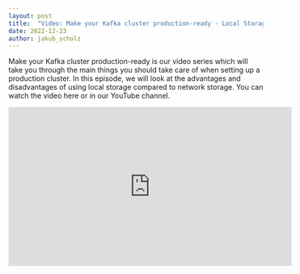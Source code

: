```yaml
---
layout: post
title:  "Video: Make your Kafka cluster production-ready - Local Storage"
date: 2022-12-23
author: jakub_scholz
---
```


Make your Kafka cluster production-ready is our video series which will take you through the main things you should take care of when setting up a production cluster.
In this episode, we will look at the advantages and disadvantages of using local storage compared to network storage.
You can watch the video here or in our YouTube channel.

<!--more-->

<iframe width="560" height="315" src="https://www.youtube.com/embed/RMJ6Ap88fpk" title="Make your Kafka cluster production-ready: Local Storage" frameborder="0" allow="accelerometer; autoplay; clipboard-write; encrypted-media; gyroscope; picture-in-picture" allowfullscreen></iframe>
